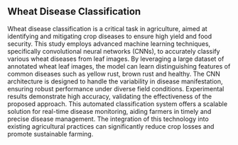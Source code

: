 ## Wheat Disease Classification

Wheat disease classification is a critical task in agriculture, aimed at identifying and mitigating crop 
diseases to ensure high yield and food security. This study employs advanced machine learning 
techniques, specifically convolutional neural networks (CNNs), to accurately classify various wheat 
diseases from leaf images. By leveraging a large dataset of annotated wheat leaf images, the model 
can learn distinguishing features of common diseases such as yellow rust, brown rust and healthy. The 
CNN architecture is designed to handle the variability in disease manifestation, ensuring robust 
performance under diverse field conditions. Experimental results demonstrate high accuracy, 
validating the effectiveness of the proposed approach. This automated classification system offers a 
scalable solution for real-time disease monitoring, aiding farmers in timely and precise disease 
management. The integration of this technology into existing agricultural practices can significantly 
reduce crop losses and promote sustainable farming.
